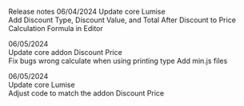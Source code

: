 Release notes
06/04/2024
Update core Lumise		
Add Discount Type, Discount Value, and Total After Discount to Price Calculation Formula in Editor

06/05/2024	
Update core addon Discount Price		
Fix bugs wrong calculate when using printing type
Add min.js files

06/05/2024	
Update core Lumise		
Adjust code to match the addon Discount Price
